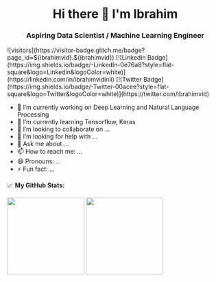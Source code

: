 <h1 align="center">Hi there 👋 I'm Ibrahim</h1>
<h3 align="center">Aspiring Data Scientist / Machine Learning Engineer</h3>
<!--
**ibrahimvid/ibrahimvid** is a ✨ _special_ ✨ repository because its `README.md` (this file) appears on your GitHub profile.
-->
![visitors](https://visitor-badge.glitch.me/badge?page_id=${ibrahimvid}.${ibrahimvid})
[![Linkedin Badge](https://img.shields.io/badge/-LinkedIn-0e76a8?style=flat-square&logo=Linkedin&logoColor=white)](https://linkedin.com/in/ibrahimvidinli)
[![Twitter Badge](https://img.shields.io/badge/-Twitter-00acee?style=flat-square&logo=Twitter&logoColor=white)](https://twitter.com/ibrahimvid)

- 🔭 I’m currently working on Deep Learning and Natural Language Processing
- 🌱 I’m currently learning Tensorflow, Keras
- 👯 I’m looking to collaborate on ...
- 🤔 I’m looking for help with ...
- 💬 Ask me about ...
- 📫 How to reach me: ...
- 😄 Pronouns: ...
- ⚡ Fun fact: ...




📈 **My GitHub Stats:**

<p>
  <img height="180em" src="https://github-readme-stats.vercel.app/api?username=ibrahimvid&show_icons=true&hide_border=true&&count_private=true&include_all_commits=true" />
  <img height="180em" src="https://github-readme-stats.vercel.app/api/top-langs/?username=ibrahimvid&show_icons=true&hide_border=true&layout=compact&langs_count=8"/>
</p>
